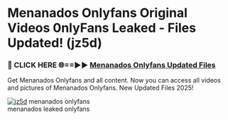 # Menanados Onlyfans Original Videos 0nlyFans Leaked - Files Updated! (jz5d)

<h3>🔴 CLICK HERE 🌐==►► <a href="https://tinyurl.com/4seja8ks" rel="nofollow">Menanados Onlyfans Updated Files</a></h3>

Get Menanados Onlyfans and all content. Now you can access all videos and pictures of Menanados Onlyfans. New Updated Files 2025!

[![jz5d](https://i.imgur.com/EWjZXRe.gif)](https://tinyurl.com/4seja8ks)
menanados onlyfans<br>
menanados leaked onlyfans